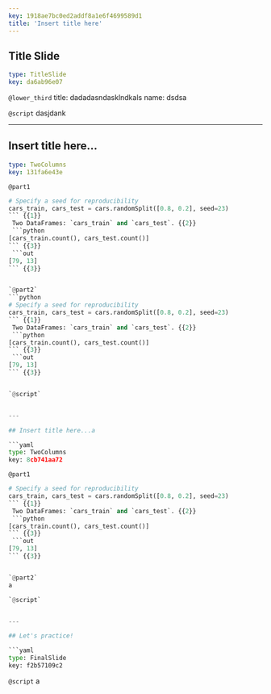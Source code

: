 ```yaml
---
key: 1918ae7bc0ed2addf8a1e6f4699589d1
title: 'Insert title here'
---
```


## Title Slide

```yaml
type: TitleSlide
key: da6ab96e07
```

`@lower_third`
title: dadadasndasklndkals
name: dsdsa

`@script`
dasjdank

---

## Insert title here...

```yaml
type: TwoColumns
key: 131fa6e43e
```

`@part1`
```python
# Specify a seed for reproducibility
cars_train, cars_test = cars.randomSplit([0.8, 0.2], seed=23)
``` {{1}}
 Two DataFrames: `cars_train` and `cars_test`. {{2}}
 ```python
[cars_train.count(), cars_test.count()]
``` {{3}}
 ```out
[79, 13]
``` {{3}}


`@part2`
```python
# Specify a seed for reproducibility
cars_train, cars_test = cars.randomSplit([0.8, 0.2], seed=23)
``` {{1}}
 Two DataFrames: `cars_train` and `cars_test`. {{2}}
 ```python
[cars_train.count(), cars_test.count()]
``` {{3}}
 ```out
[79, 13]
``` {{3}}


`@script`


---

## Insert title here...a

```yaml
type: TwoColumns
key: 8cb741aa72
```

`@part1`
```python
# Specify a seed for reproducibility
cars_train, cars_test = cars.randomSplit([0.8, 0.2], seed=23)
``` {{1}}
 Two DataFrames: `cars_train` and `cars_test`. {{2}}
 ```python
[cars_train.count(), cars_test.count()]
``` {{3}}
 ```out
[79, 13]
``` {{3}}


`@part2`
a

`@script`


---

## Let's practice!

```yaml
type: FinalSlide
key: f2b57109c2
```

`@script`
a
